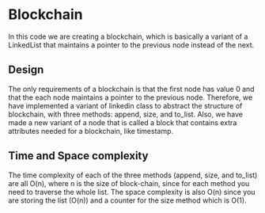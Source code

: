 # Blockchain

In this code we are creating a blockchain, which is basically a variant of a LinkedList that maintains a  pointer to the previous node instead of the next. 

## Design

The only requirements of a blockchain is that the first node has value 0 and that the each node maintains a pointer to the previous node. Therefore, we have implemented a variant of linkedin class to abstract the structure of blockchain, with three methods: append, size, and to_list. Also, we have made a new variant of a node that is called a block that contains extra attributes needed for a blockchain, like timestamp.

## Time and Space complexity

The time complexity of each of the three methods (append, size, and to_list) are all O(n), where n is the size of block-chain, since for each method you need to traverse the whole list. The space complexity is also O(n) since you are storing the list (O(n)) and a counter for the size method which is O(1).